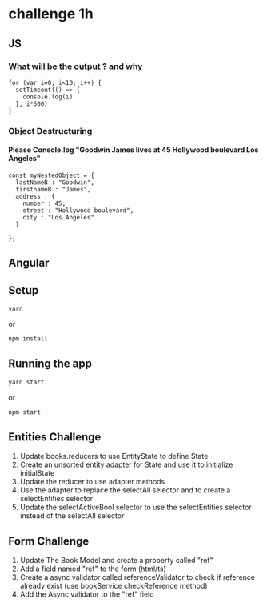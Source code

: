 # challenge 1h

## JS
### What will be the output ? and why
```
for (var i=0; i<10; i++) {
  setTimeout(() => {
    console.log(i)
  }, i*500)
}
```


### Object Destructuring
#### Please Console.log "Goodwin James lives at 45 Hollywood boulevard Los Angeles"

```
const myNestedObject = {
  lastNameB : "Goodwin",
  firstnameB : "James",
  address : {
    number : 45,
    street : "Hollywood boulevard",
    city : "Los Angeles"
  }

};

```

## Angular
## Setup

```sh
yarn
```

or

```sh
npm install
```

## Running the app

```sh
yarn start
```

or

```sh
npm start
```

## Entities Challenge
1. Update books.reducers to use EntityState to define State
2. Create an unsorted entity adapter for State and use it to initialize initialState
3. Update the reducer to use adapter methods
4. Use the adapter to replace the selectAll selector and to create a selectEntities selector
5. Update the selectActiveBool selector to use the selectEntities selector instead of the selectAll selector

## Form Challenge
1. Update The Book Model and create a property called "ref"
2. Add a field named "ref" to the form (html/ts)
3. Create a async validator called referenceValidator to check if reference already exist
(use bookService checkReference method)
4. Add the Async validator to the "ref" field

